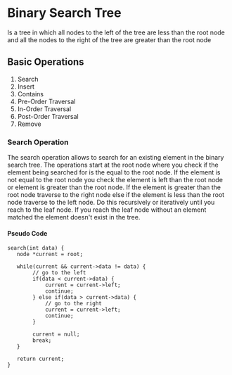 # Binary Search Tree
Is a tree in which all nodes to the left of the tree are less than the root node and all the nodes to the right of the tree are greater than the root node

## Basic Operations 

1. Search 
2. Insert 
3. Contains
4. Pre-Order Traversal 
5. In-Order Traversal
6. Post-Order Traversal
7. Remove

### Search Operation 
The search operation allows to search for an existing element in the binary search tree. The operations start at the root node where you check if the element being searched for is the equal to the root node. If the element is not equal to the root node you check the element is left than the root node or element is greater than the root node. If the element is greater than the root node traverse to the right node else if the element is less than the root node traverse to the left node. Do this recursively or iteratively until you reach to the leaf node. If you reach the leaf node without an element matched the element doesn't exist in the tree. 

#### Pseudo Code 
    
    search(int data) {
       node *current = root;
       
       while(current && current->data != data) {
            // go to the left 
            if(data < current->data) {
                current = current->left;
                continue;
            } else if(data > current->data) {
                // go to the right
                current = current->left;
                continue;
            }
            
            current = null;
            break;     
       }
       
       return current; 
    }
    